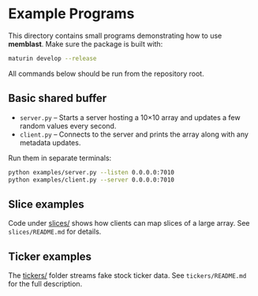 # Example Programs

This directory contains small programs demonstrating how to use **memblast**. Make sure the package is built with:

```bash
maturin develop --release
```

All commands below should be run from the repository root.

## Basic shared buffer

- `server.py` – Starts a server hosting a 10×10 array and updates a few random values every second.
- `client.py` – Connects to the server and prints the array along with any metadata updates.

Run them in separate terminals:

```bash
python examples/server.py --listen 0.0.0.0:7010
python examples/client.py --server 0.0.0.0:7010
```

## Slice examples

Code under [slices/](slices/) shows how clients can map slices of a large array. See `slices/README.md` for details.

## Ticker examples

The [tickers/](tickers/) folder streams fake stock ticker data. See `tickers/README.md` for the full description.

